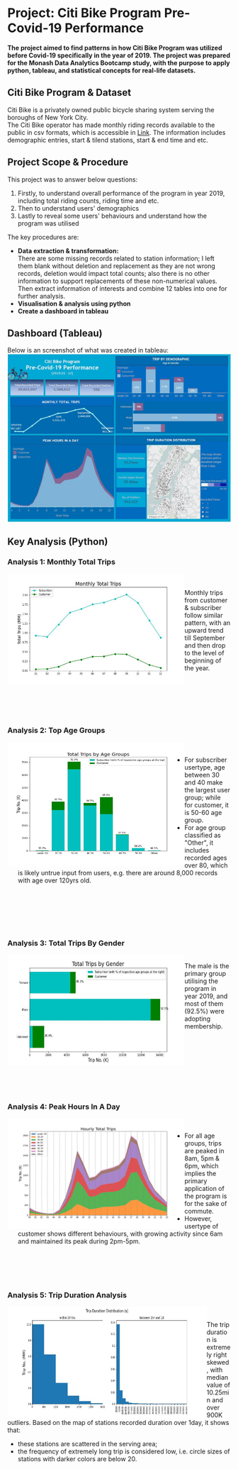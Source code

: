 
# Project: Citi Bike Program Pre-Covid-19 Performance
**The project aimed to find patterns in how Citi Bike Program was utilized before Covid-19 specifically in the year of 2019. The project was prepared for the Monash Data Analytics Bootcamp study, with the purpose to apply python, tableau, and statistical concepts for real-life datasets.**

## Citi Bike Program & Dataset
Citi Bike is a privately owned public bicycle sharing system serving the boroughs of New York City.
<br>The Citi Bike operator has made monthly riding records available to the public in csv formats, which is accessible in [Link](https://ride.citibikenyc.com/system-data). The information includes demographic entries, start & tilend stations, start & end time and etc.  

## Project Scope & Procedure
This project was to answer below questions:
1. Firstly, to understand overall performance of the program in year 2019, including total riding counts, riding time and etc.
2. Then to understand users' demographics
3. Lastly to reveal some users' behaviours and understand how the program was utilised

The key procedures are:
* **Data extraction & transformation:**
<br>There are some missing records related to station information; I left them blank without deletion and replacement as they are not wrong records, deletion would impact total counts; also there is no other information to support replacements of these non-numerical values. Then extract information of interests and combine 12 tables into one for further analysis. 
* **Visualisation & analysis using python**
* **Create a dashboard in tableau**

## Dashboard (Tableau)
Below is an screenshot of what was created in tableau:
![Dashboard](https://github.com/MZt92-ui/tableau-challenge/blob/main/analysis/dashboard.JPG)

## Key Analysis (Python)

### Analysis 1: Monthly Total Trips
<img align="left" width="400" height="250" src="https://github.com/MZt92-ui/tableau-challenge/blob/main/analysis/1.jpg">
<br><br>Monthly trips from customer & subscriber follow similar pattern, with an upward trend till September and then drop to the level of beginning of the year.

### <br><br><br><br><br>Analysis 2: Top Age Groups
<img align="left" width="400" height="280" src="https://github.com/MZt92-ui/tableau-challenge/blob/main/analysis/2.jpg">
<br>

* For subscriber usertype, age between 30 and 40 make the largest user group; while for customer, it is 50-60 age group.
* For age group classified as "Other", it includes recorded ages over 80, which is likely untrue input from users, e.g. there are around 8,000 records with age over 120yrs old.

### <br><br><br><br><br>Analysis 3: Total Trips By Gender
<img align="left" width="400" height="250" src="https://github.com/MZt92-ui/tableau-challenge/blob/main/analysis/3.jpg">
<br>The male is the primary group utilising the program in year 2019, and most of them (92.5%) were adopting membership.

### <br><br><br><br><br><br><br>Analysis 4: Peak Hours In A Day
<img align="left" width="400" height="250" src="https://github.com/MZt92-ui/tableau-challenge/blob/main/analysis/4.jpg">
<br>

* For all age groups, trips are peaked in 8am, 5pm & 6pm, which implies the primary application of the program is for the sake of commute.
* However, usertype of customer shows different behaviours, with growing activity since 6am and maintained its peak during 2pm-5pm. 

### <br><br><br><br>Analysis 5: Trip Duration Analysis
<img align="left" width="450" height="250" src="https://github.com/MZt92-ui/tableau-challenge/blob/main/analysis/5.jpg">
<br>

The trip duration is extremely right skewed, with median value of 10.25min and over 900K outliers. Based on the map of stations recorded duration over 1day, it shows that:
* these stations are scattered in the serving area;
* the frequency of extremely long trip is considered low, i.e. circle sizes of stations with darker colors are below 20.
